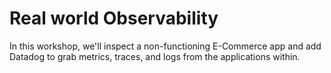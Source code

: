 # Real world Observability

In this workshop, we'll inspect a non-functioning E-Commerce app and add Datadog to grab metrics, traces, and logs from the applications within.
